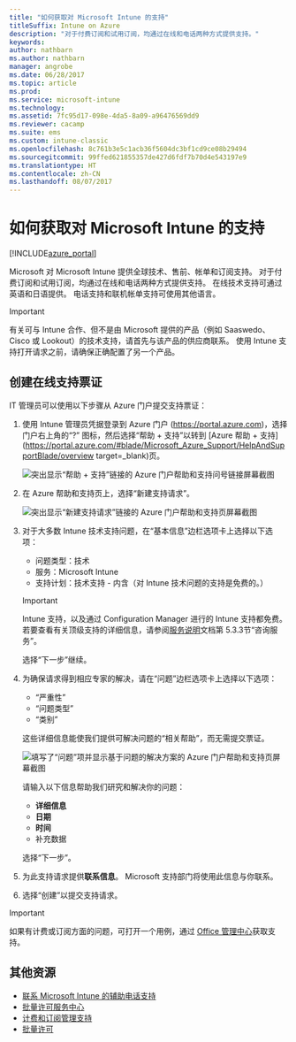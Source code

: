 ```yaml
---
title: "如何获取对 Microsoft Intune 的支持"
titleSuffix: Intune on Azure
description: "对于付费订阅和试用订阅，均通过在线和电话两种方式提供支持。"
keywords: 
author: nathbarn
ms.author: nathbarn
manager: angrobe
ms.date: 06/28/2017
ms.topic: article
ms.prod: 
ms.service: microsoft-intune
ms.technology: 
ms.assetid: 7fc95d17-098e-4da5-8a09-a96476569dd9
ms.reviewer: cacamp
ms.suite: ems
ms.custom: intune-classic
ms.openlocfilehash: 8c761b3e5c1acb36f5604dc3bf1cd9ce08b29494
ms.sourcegitcommit: 99ffed621855357de427d6fdf7b70d4e543197e9
ms.translationtype: HT
ms.contentlocale: zh-CN
ms.lasthandoff: 08/07/2017
---
```

# <a name="how-to-get-support-for-microsoft-intune"></a>如何获取对 Microsoft Intune 的支持

[!INCLUDE[azure_portal](./includes/note-for-both-portals.md)]

Microsoft 对 Microsoft Intune 提供全球技术、售前、帐单和订阅支持。 对于付费订阅和试用订阅，均通过在线和电话两种方式提供支持。 在线技术支持可通过英语和日语提供。 电话支持和联机帐单支持可使用其他语言。

>[!IMPORTANT]
> 有关可与 Intune 合作、但不是由 Microsoft 提供的产品（例如 Saaswedo、Cisco 或 Lookout）的技术支持，请首先与该产品的供应商联系。 使用 Intune 支持打开请求之前，请确保正确配置了另一个产品。

## <a name="create-an-online-support-ticket"></a>创建在线支持票证

IT 管理员可以使用以下步骤从 Azure 门户提交支持票证：

1. 使用 Intune 管理员凭据登录到 Azure 门户 (https://portal.azure.com)，选择门户右上角的“?” 图标，然后选择“帮助 + 支持”以转到 [Azure 帮助 + 支持](https://portal.azure.com/#blade/Microsoft_Azure_Support/HelpAndSupportBlade/overview target=_blank)页。

    ![突出显示“帮助 + 支持”链接的 Azure 门户帮助和支持问号链接屏幕截图](./media/azure-get-support.png)

2. 在 Azure 帮助和支持页上，选择“新建支持请求”。

    ![突出显示“新建支持请求”链接的 Azure 门户帮助和支持页屏幕截图](./media/azure-support-ticket-link.png)
3. 对于大多数 Intune 技术支持问题，在“基本信息”边栏选项卡上选择以下选项：
    - 问题类型：技术
    - 服务：Microsoft Intune
    - 支持计划：技术支持 - 内含（对 Intune 技术问题的支持是免费的。）

    >[!IMPORTANT]
    >Intune 支持，以及通过 Configuration Manager 进行的 Intune 支持都免费。 若要查看有关顶级支持的详细信息，请参阅[服务说明](https://www.microsoft.com/microsoftservices/services-list.aspx)文档第 5.3.3节“咨询服务”。

    选择“下一步”继续。
4. 为确保请求得到相应专家的解决，请在“问题”边栏选项卡上选择以下选项：
    - “严重性”
    - “问题类型”
    - “类别”

    这些详细信息能使我们提供可解决问题的“相关帮助”，而无需提交票证。

    ![填写了“问题”项并显示基于问题的解决方案的 Azure 门户帮助和支持页屏幕截图](./media/support-need-solutions.png)

    请输入以下信息帮助我们研究和解决你的问题：
    -   **详细信息**
    - **日期**
    - **时间**
    - 补充数据

    选择“下一步”。
5. 为此支持请求提供**联系信息**。 Microsoft 支持部门将使用此信息与你联系。
6. 选择“创建”以提交支持请求。

>[!IMPORTANT]
>如果有计费或订阅方面的问题，可打开一个用例，通过 [Office 管理中心](https://portal.office.com/Support/SupportEntry.aspx)获取支持。

## <a name="additional-resources"></a>其他资源
- [联系 Microsoft Intune 的辅助电话支持](phone-support-contact.md)
- [批量许可服务中心](http://go.microsoft.com/fwlink/p/?LinkID=282016)
- [计费和订阅管理支持](https://support.office.com/article/Contact-Office-365-for-business-support-Admin-Help-32a17ca7-6fa0-4870-8a8d-e25ba4ccfd4b)
- [批量许可](http://go.microsoft.com/fwlink/p/?LinkID=282015)
